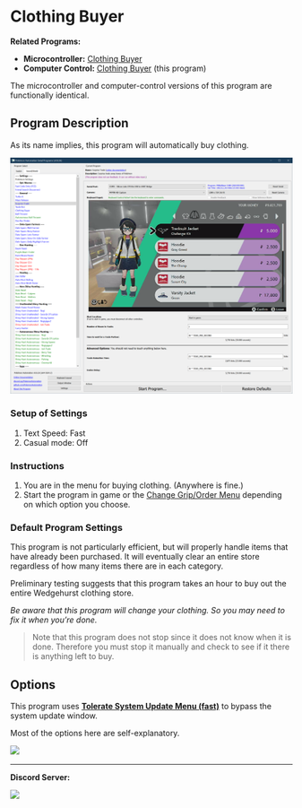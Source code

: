 # Clothing Buyer

**Related Programs:**
- **Microcontroller:** [Clothing Buyer](https://github.com/PokemonAutomation/Microcontroller/blob/master/Wiki/Programs/PokemonSwSh/ClothingBuyer.md)
- **Computer Control:** [Clothing Buyer](https://github.com/PokemonAutomation/ComputerControl/blob/master/Wiki/Programs/PokemonSwSh/ClothingBuyer.md) (this program)

The microcontroller and computer-control versions of this program are functionally identical.


## Program Description

As its name implies, this program will automatically buy clothing.

<img src="images/ClothingBuyer-0.png">

### Setup of Settings

1. Text Speed: Fast
2. Casual mode: Off

### Instructions

1. You are in the menu for buying clothing. (Anywhere is fine.)
2. Start the program in game or the [Change Grip/Order Menu](https://github.com/PokemonAutomation/Microcontroller/blob/master/Wiki/Programs/NintendoSwitch/ChangeGripOrderMenu.md) depending on which option you choose.

### Default Program Settings

This program is not particularly efficient, but will properly handle items that have already been purchased. It will eventually clear an entire store regardless of how many items there are in each category.

Preliminary testing suggests that this program takes an hour to buy out the entire Wedgehurst clothing store.

*Be aware that this program will change your clothing. So you may need to fix it when you’re done.*

   > Note that this program does not stop since it does not know when it is done. Therefore you must stop it manually and check to see if it there is anything left to buy.


## Options

This program uses [**Tolerate System Update Menu (fast)**](/Wiki/Programs/NintendoSwitch/FrameworkSettings.md#tolerate-system-update-menu-fast) to bypass the system update window.

Most of the options here are self-explanatory.

<img src="images/ClothingBuyer-Settings.png">




<hr>

**Discord Server:** 

[<img src="https://canary.discordapp.com/api/guilds/695809740428673034/widget.png?style=banner2">](https://discord.gg/cQ4gWxN)
